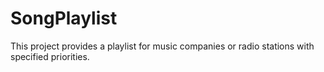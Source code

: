 # SongPlaylist
This project provides a playlist for music companies or radio stations with specified priorities.
